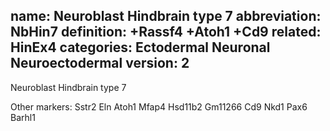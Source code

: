 name: Neuroblast Hindbrain type 7
abbreviation: NbHin7
definition: +Rassf4 +Atoh1 +Cd9
related: HinEx4
categories: Ectodermal Neuronal Neuroectodermal
version: 2
---

Neuroblast Hindbrain type 7


Other markers:
Sstr2
Eln
Atoh1
Mfap4
Hsd11b2
Gm11266
Cd9
Nkd1
Pax6
Barhl1